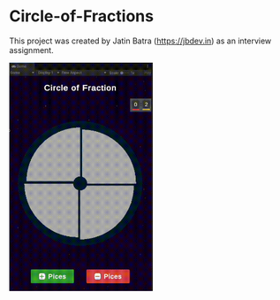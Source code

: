 # Circle-of-Fractions
 
This project was created by Jatin Batra (https://jbdev.in) as an interview assignment.



<img src="demo.gif" width="260">
